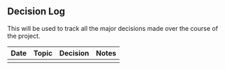 ## Decision Log
This will be used to track all the major decisions made over the course of the project.   

|Date | Topic | Decision | Notes |
| -------- | -------- | ---------- | -------|
|||||
